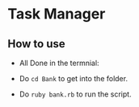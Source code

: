 # Task Manager

## How to use ##

- All Done in the termnial:

- Do `cd Bank` to get into the folder.

- Do `ruby bank.rb` to run the script.